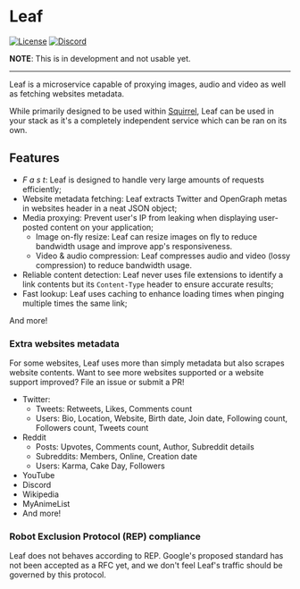# Leaf
[![License](https://img.shields.io/github/license/squirrelchat/leaf.svg?style=flat-square)](https://github.com/squirrelchat/leaf/blob/mistress/LICENSE)
[![Discord](https://img.shields.io/badge/chat-on%20Discord-7289DA.svg?style=flat-square)](https://discord.gg/zhxhCzN)

**NOTE**: This is in development and not usable yet.

----

Leaf is a microservice capable of proxying images, audio and video as well as fetching websites metadata.

While primarily designed to be used within [Squirrel](https://squirrel.chat), Leaf can be used in your stack as it's a
completely independent service which can be ran on its own.

## Features
 - *F a s t*: <!-- unlike vlang --> Leaf is designed to handle very large amounts of requests efficiently;
 - Website metadata fetching: Leaf extracts Twitter and OpenGraph metas in websites header in a neat JSON object;
 - Media proxying: Prevent user's IP from leaking when displaying user-posted content on your application;
   - Image on-fly resize: Leaf can resize images on fly to reduce bandwidth usage and improve app's responsiveness.
   - Video & audio compression: Leaf compresses audio and video (lossy compression) to reduce bandwidth usage.
 - Reliable content detection: Leaf never uses file extensions to identify a link contents but its `Content-Type`
header to ensure accurate results;
 - Fast lookup: Leaf uses caching to enhance loading times when pinging multiple times the same link;

And more!

### Extra websites metadata
For some websites, Leaf uses more than simply metadata but also scrapes website contents. Want to see more websites
supported or a website support improved? File an issue or submit a PR!

 - Twitter:
   - Tweets: Retweets, Likes, Comments count
   - Users: Bio, Location, Website, Birth date, Join date, Following count, Followers count, Tweets count
 - Reddit
   - Posts: Upvotes, Comments count, Author, Subreddit details
   - Subreddits: Members, Online, Creation date
   - Users: Karma, Cake Day, Followers
 - YouTube
 - Discord
 - Wikipedia
 - MyAnimeList
 - And more!

### Robot Exclusion Protocol (REP) compliance
Leaf does not behaves according to REP. Google's proposed standard has not been accepted as a RFC yet, and we don't
feel Leaf's traffic should be governed by this protocol.
